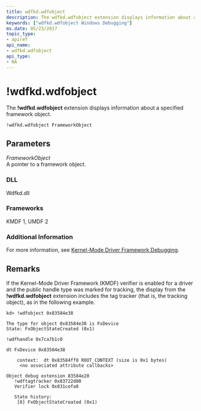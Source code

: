 ```yaml
---
title: wdfkd.wdfobject
description: The wdfkd.wdfobject extension displays information about a specified framework object.
keywords: ["wdfkd.wdfobject Windows Debugging"]
ms.date: 05/23/2017
topic_type:
- apiref
api_name:
- wdfkd.wdfobject
api_type:
- NA
---
```


# !wdfkd.wdfobject


The **!wdfkd.wdfobject** extension displays information about a specified framework object.

```dbgcmd
!wdfkd.wdfobject FrameworkObject
```

## <span id="Parameters"></span><span id="parameters"></span><span id="PARAMETERS"></span>Parameters


<span id="_______FrameworkObject______"></span><span id="_______frameworkobject______"></span><span id="_______FRAMEWORKOBJECT______"></span> *FrameworkObject*   
A pointer to a framework object.

### <span id="DLL"></span><span id="dll"></span>DLL

Wdfkd.dll

### <span id="Frameworks"></span><span id="frameworks"></span><span id="FRAMEWORKS"></span>Frameworks

KMDF 1, UMDF 2

### <span id="Additional_Information"></span><span id="additional_information"></span><span id="ADDITIONAL_INFORMATION"></span>Additional Information

For more information, see [Kernel-Mode Driver Framework Debugging](kernel-mode-driver-framework-debugging.md).

## Remarks

If the Kernel-Mode Driver Framework (KMDF) verifier is enabled for a driver and the public handle type was marked for tracking, the display from the **!wdfkd.wdfobject** extension includes the tag tracker (that is, the tracking object), as in the following example.

```dbgcmd
kd> !wdfobject 0x83584e38 

The type for object 0x83584e38 is FxDevice
State: FxObjectStateCreated (0x1)

!wdfhandle 0x7ca7b1c0

dt FxDevice 0x83584e38

    context:  dt 0x83584ff8 ROOT_CONTEXT (size is 0x1 bytes)
     <no associated attribute callbacks>

Object debug extension 83584e20
   !wdftagtracker 0x83722d80
   Verifier lock 0x831cefa8

   State history:
    [0] FxObjectStateCreated (0x1)
```

 

 





